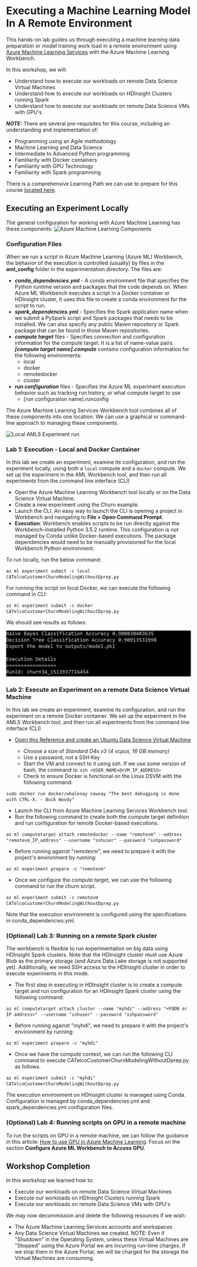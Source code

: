 # Executing a Machine Learning Model In A Remote Environment

This hands-on lab guides us through executing a machine learning data preparation or model training work load in a remote environment using [Azure Machine Learning Services](https://docs.microsoft.com/en-us/azure/machine-learning/preview/overview-what-is-azure-ml) with the Azure Machine Learning Workbench. 

In this workshop, we will:

- Understand how to execute our workloads on remote Data Science Virtual Machines 
- Understand how to execute our workloads on HDInsight Clusters running Spark
- Understand how to execute our workloads on remote Data Science VMs with GPU's

***NOTE:*** There are several pre-requisites for this course, including an understanding and implementation of:

- Programming using an Agile methodology
- Machine Learning and Data Science
- Intermediate to Advanced Python programming
- Familiarity with Docker containers 
- Familiarity with GPU Technology
- Familiarity with Spark programming

There is a comprehensive Learning Path we can use to prepare for this course [located here](https://github.com/Azure/learnAnalytics-CreatingSolutionswiththeTeamDataScienceProcess-/blob/master/Instructions/Learning%20Path%20-%20Creating%20Solutions%20with%20the%20Team%20Data%20Science%20Process.md).

## Executing an Experiment Locally

The general configuration for working with Azure Machine Learning has these components:
![Azure Machine Learning Components](https://docs.microsoft.com/en-us/azure/machine-learning/preview/media/overview-general-concepts/hierarchy.png)

### Configuration Files

When we run a script in Azure Machine Learning (Azure ML) Workbench, the behavior of the execution is controlled (usually) by files in the **aml_config** folder in the experimentation directory. 
The files are:

  - ***conda_dependencies.yml*** - A conda environment file that specifies the Python runtime version and packages that the code depends on. When Azure ML Workbench executes a script in a Docker container or HDInsight cluster, it uses this file to create a conda environment for the script to run. 
  - ***spark_dependencies.yml*** - Specifies the Spark application name when we submit a PySpark script and Spark packages that needs to be installed. We can also specify any public Maven repository or Spark package that can be found in those Maven repositories.
  - ***compute target*** files - Specifies connection and configuration information for the compute target. It is a list of name-value pairs. ***[compute target name].compute*** contains configuration information for the following environments:
    - local
    - docker
    - remotedocker
    - cluster
  - ***run configuration*** files - Specifies the Azure ML experiment execution behavior such as tracking run history, or what compute target to use
    - [run configuration name].runconfig

The Azure Machine Learning Services Workbench tool combines all of these components into one location. We can use a graphical or command-line approach to managing these components.  

![Local AMLS Experiment run](https://docs.microsoft.com/en-us/azure/machine-learning/preview/media/experimentation-service-configuration/local-native-run.png)

### Lab 1: Execution - Local and Docker Container

In this lab we create an experiment, examine its configuration, and run the experiment locally, using both a `local` compute and a `docker` compute. We set up the experiment in the AML Workbench tool, and then run all experiments from the command line interface (CLI)

- Open the Azure Machine Learning Workbench tool locally or on the Data Science Virtual Machine. 
- Create a new experiment using the Churn example.
- Launch the CLI. An easy way to launch the CLI is opening a project in Workbench and navigating to **File > Open Command Prompt**.
- **Execution**: Workbench enables scripts to be run directly against the Workbench-installed Python 3.5.2 runtime. This configuration is not managed by Conda unlike Docker-based executions. The package dependencies would need to be manually provisioned for the local Workbench Python environment.

To run locally, run the below command:

```
az ml experiment submit -c local CATelcoCustomerChurnModelingWithoutDprep.py
```

For running the script on local Docker, we can execute the following command in CLI:

```
az ml experiment submit -c docker CATelcoCustomerChurnModelingWithoutDprep.py
```

We should see results as follows:

![Naive Bayes](images/naive-bayes.png)

### Lab 2: Execute an Experiment on a remote Data Science Virtual Machine

In this lab we create an experiment, examine its configuration, and run the experiment on a remote Docker container. We set up the experiment in the AMLS Workbench tool, and then run all experiments from the command line interface (CLI)

- [Open this Reference and create an Ubuntu Data Science Virtual Machine](https://docs.microsoft.com/en-us/azure/machine-learning/data-science-virtual-machine/dsvm-ubuntu-intro)

  - Choose a size of *Standard D4s v3 (4 vcpus, 16 GB memory)*
  - Use a password, not a SSH Key
  - Start the VM and connect to it using ssh. If we use some version of bash, the command is: `ssh <USER_NAME>@<VM_IP_ADDRESS>`
  - Check to ensure Docker is functional on the Linux DSVM with the following command:

```
sudo docker run docker/whalesay cowsay "The best debugging is done with CTRL-X. - Buck Woody"
```

- Launch the CLI from Azure Machine Learning Services Workbench tool.
- Run the following command to create both the compute target definition and run configuration for remote Docker-based executions.

```
az ml computetarget attach remotedocker --name "remotevm" --address "remotevm_IP_address" --username "sshuser" --password "sshpassword"
```

- Before running against "remotevm", we need to prepare it with the project's environment by running:

```
az ml experiment prepare -c "remotevm"
```

- Once we configure the compute target, we can use the following command to run the churn script.

```
az ml experiment submit -c remotevm CATelcoCustomerChurnModelingWithoutDprep.py
```

Note that the execution environment is configured using the specifications in conda_dependencies.yml.

### (Optional) Lab 3: Running on a remote Spark cluster

The workbench is flexible to run experimentation on big data using HDInsight Spark clusters. Note that the HDInsight cluster must use Azure Blob as the primary storage (and Azure Data Lake storage is not supported yet). Additionally, we need SSH access to the HDInsight cluster in order to execute experiments in this mode.

- The first step in executing in HDInsight cluster is to create a compute target and run configuration for an HDInsight Spark cluster using the following command:

```
az ml computetarget attach cluster --name "myhdi" --address "<FQDN or IP address>" --username "sshuser" --password "sshpassword"
```

- Before running against "myhdi", we need to prepare it with the project's environment by running:

```
az ml experiment prepare -c "myhdi"
```

- Once we have the compute context, we can run the following CLI command to execute CATelcoCustomerChurnModelingWithoutDprep.py as follows.

```
az ml experiment submit -c "myhdi" CATelcoCustomerChurnModelingWithoutDprep.py
```

The execution environment on HDInsight cluster is managed using Conda. Configuration is managed by conda_dependencies.yml and spark_dependencies.yml configuration files. 

### (Optional) Lab 4: Running scripts on GPU in a remote machine

To run the scripts on GPU in a remote machine, we can follow the guidance in this article: [How to use GPU in Azure Machine Learning](https://docs.microsoft.com/en-us/azure/machine-learning/preview/how-to-use-gpu). Focus on the section **Configure Azure ML Workbench to Access GPU**.

## Workshop Completion

In this workshop we learned how to:

- Execute our workloads on remote Data Science Virtual Machines 
- Execute our workloads on HDInsight Clusters running Spark
- Execute our workloads on remote Data Science VMs with GPU's

We may now decommission and delete the following resources if we wish:

- The Azure Machine Learning Services accounts and workspaces
- Any Data Science Virtual Machines we created. NOTE: Even if "Shutdown" in the Operating System, unless these Virtual Machines are "Stopped" using the Azure Portal we are incurring run-time charges. If we stop them in the Azure Portal, we will be charged for the storage the Virtual Machines are consuming.